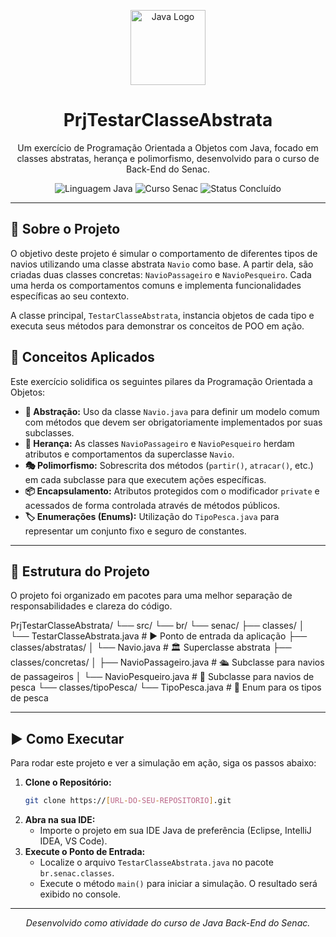 <p align="center">
  <img src="https://i.imgur.com/kYn0h0s.png" alt="Java Logo" width="120"/>
</p>

<h1 align="center">PrjTestarClasseAbstrata</h1>

<p align="center">
  Um exercício de Programação Orientada a Objetos com Java, focado em classes abstratas, herança e polimorfismo, desenvolvido para o curso de Back-End do Senac.
</p>

<p align="center">
  <img src="https://img.shields.io/badge/Linguagem-Java-blue?style=for-the-badge&logo=java" alt="Linguagem Java">
  <img src="https://img.shields.io/badge/Curso-Senac-yellow?style=for-the-badge" alt="Curso Senac">
  <img src="https://img.shields.io/badge/Status-Concluído-green?style=for-the-badge" alt="Status Concluído">
</p>

---

## 📝 Sobre o Projeto

O objetivo deste projeto é simular o comportamento de diferentes tipos de navios utilizando uma classe abstrata `Navio` como base. A partir dela, são criadas duas classes concretas: `NavioPassageiro` e `NavioPesqueiro`. Cada uma herda os comportamentos comuns e implementa funcionalidades específicas ao seu contexto.

A classe principal, `TestarClasseAbstrata`, instancia objetos de cada tipo e executa seus métodos para demonstrar os conceitos de POO em ação.

## 🚀 Conceitos Aplicados

Este exercício solidifica os seguintes pilares da Programação Orientada a Objetos:

* **🎨 Abstração:** Uso da classe `Navio.java` para definir um modelo comum com métodos que devem ser obrigatoriamente implementados por suas subclasses.
* **🔗 Herança:** As classes `NavioPassageiro` e `NavioPesqueiro` herdam atributos e comportamentos da superclasse `Navio`.
* **🎭 Polimorfismo:** Sobrescrita dos métodos (`partir()`, `atracar()`, etc.) em cada subclasse para que executem ações específicas.
* **📦 Encapsulamento:** Atributos protegidos com o modificador `private` e acessados de forma controlada através de métodos públicos.
* **🏷️ Enumerações (Enums):** Utilização do `TipoPesca.java` para representar um conjunto fixo e seguro de constantes.

---

## 📂 Estrutura do Projeto

O projeto foi organizado em pacotes para uma melhor separação de responsabilidades e clareza do código.


PrjTestarClasseAbstrata/
└── src/
└── br/
└── senac/
├── classes/
│   └── TestarClasseAbstrata.java      # ▶️ Ponto de entrada da aplicação
├── classes/abstratas/
│   └── Navio.java                     # 🏛️ Superclasse abstrata
├── classes/concretas/
│   ├── NavioPassageiro.java           # 🛳️ Subclasse para navios de passageiros
│   └── NavioPesqueiro.java            # 🎣 Subclasse para navios de pesca
└── classes/tipoPesca/
└── TipoPesca.java                 # 🐠 Enum para os tipos de pesca

---

## ▶️ Como Executar

Para rodar este projeto e ver a simulação em ação, siga os passos abaixo:

1.  **Clone o Repositório:**
    ```bash
    git clone https://[URL-DO-SEU-REPOSITORIO].git
    ```
2.  **Abra na sua IDE:**
    * Importe o projeto em sua IDE Java de preferência (Eclipse, IntelliJ IDEA, VS Code).
3.  **Execute o Ponto de Entrada:**
    * Localize o arquivo `TestarClasseAbstrata.java` no pacote `br.senac.classes`.
    * Execute o método `main()` para iniciar a simulação. O resultado será exibido no console.

---
<p align="center">
  <em>Desenvolvido como atividade do curso de Java Back-End do Senac.</em>
</p>



